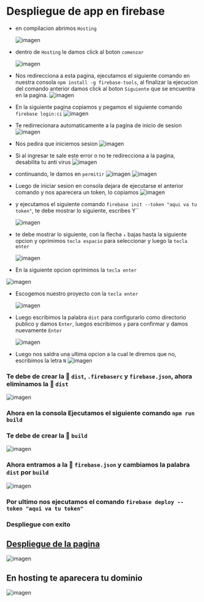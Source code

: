 # Despliegue de app en firebase
* en compilacion abrimos `Hosting`

  ![imagen](https://github.com/02Alexis/miniBackend-app-pizza/assets/99287560/948edc9f-163c-4504-bfb4-f14637c06322)
* dentro de `Hosting` le damos click al boton `comenzar`

  ![imagen](https://github.com/02Alexis/miniBackend-app-pizza/assets/99287560/5ce41201-27e3-41d2-b4dd-67139ae46289)

* Nos redirecciona a esta pagina, ejecutamos el siguiente comando en nuestra consola `npm install -g firebase-tools`, al finalizar la ejecucion del comando anterior damos click al boton `Siguiente` que se encuentra en la pagina.
  ![imagen](https://github.com/02Alexis/miniBackend-app-pizza/assets/99287560/ccd9a56e-ef53-429a-8d27-a11c65808bd3)

* En la siguiente pagina copiamos y pegamos el siguiente comando `firebase login:ci`
  ![imagen](https://github.com/02Alexis/miniBackend-app-pizza/assets/99287560/578b1368-ab93-46c8-938d-defcdf1f2035)
* Te redirrecionara automaticamente a la pagina de inicio de sesion
  ![imagen](https://github.com/02Alexis/miniBackend-app-pizza/assets/99287560/28a10c9d-ca37-4542-a930-af54dd20b238)

* Nos pedira que iniciemos sesion
  ![imagen](https://github.com/02Alexis/miniBackend-app-pizza/assets/99287560/36bbb8f0-1678-4935-9f4b-2669df28233c)

* Si al ingresar te sale este error o no te redirecciona a la pagina, desabilita tu anti virus
  ![imagen](https://github.com/02Alexis/miniBackend-app-pizza/assets/99287560/d8937390-9218-4341-9b76-45278285c97d)

* continuando, le damos en `permitir`
  ![imagen](https://github.com/02Alexis/miniBackend-app-pizza/assets/99287560/6e7f546c-515e-44de-86bd-5a78375a89d0)
  ![imagen](https://github.com/02Alexis/miniBackend-app-pizza/assets/99287560/65408c3b-e4c4-4f00-8b3d-6073acc8ea7f)

* Luego de iniciar sesion en consola dejara de ejecutarse el anterior comando y nos aparecera un token, lo copiamos
  ![imagen](https://github.com/02Alexis/miniBackend-app-pizza/assets/99287560/51dbd8c8-084f-45d1-9416-9f56ab25df34)

* y ejecutamos el siguiente comando `firebase init --token "aqui va tu token"`, te debe mostrar lo siguiente, escribes Y``
  
  ![imagen](https://github.com/02Alexis/miniBackend-app-pizza/assets/99287560/321bfc51-6b22-4abf-8342-4274c1896141)

* te debe mostrar lo siguiente, con la flecha `↓` bajas hasta la siguiente opcion y oprimimos `tecla espacio` para seleccionar y luego la `tecla enter`

  ![imagen](https://github.com/02Alexis/miniBackend-app-pizza/assets/99287560/cb99d7d4-1c03-4058-9bc9-a991b2316e9d)

* En la siguiente opcion oprimimos la `tecla enter`
  
![imagen](https://github.com/02Alexis/miniBackend-app-pizza/assets/99287560/35f39749-47e2-49fa-93ec-a6a488e53e87)

* Escogemos nuestro proyecto con la `tecla enter`

  ![imagen](https://github.com/02Alexis/miniBackend-app-pizza/assets/99287560/f3b5181c-5478-4faf-9e21-8ed9f0ff2e65)

* Luego escribimos la palabra `dist` para configurarlo como directorio publico y damos `Enter`, luegos escribimos `y` para confirmar y damos nuevamente `Enter`

  ![imagen](https://github.com/02Alexis/miniBackend-app-pizza/assets/99287560/46dde1b5-5d5a-4033-8bad-bc9bae3f9dde)

* Luego nos saldra una ultima opcion a la cual le diremos que no, escribimos la letra `N`
  ![imagen](https://github.com/02Alexis/miniBackend-app-pizza/assets/99287560/abe89733-7203-46ce-8bef-c0b4098e13dd)

### Te debe de crear la 📁 `dist`, `.firebaserc` y `firebase.json`, ahora eliminamos la 📁 `dist`
  ![imagen](https://github.com/02Alexis/miniBackend-app-pizza/assets/99287560/59c912c5-a734-41d7-a67c-68710127e682)

### Ahora en la consola Ejecutamos el siguiente comando `npm run build`
### Te debe de crear la 📁 `build`
  ![imagen](https://github.com/02Alexis/miniBackend-app-pizza/assets/99287560/c852b7e3-0528-4d65-aee5-80730cbac08d)

### Ahora entramos a la 📁 `firebase.json` y cambiamos la palabra `dist` por `build`
  ![imagen](https://github.com/02Alexis/miniBackend-app-pizza/assets/99287560/532ef654-bf7a-4e95-b99a-1af3530ce5db)

### Por ultimo nos ejecutamos el comando `firebase deploy --token "aqui va tu token"`
### Despliegue con exito
## [Despliegue de la pagina](https://redux-firebase-37565.web.app/)

  ![imagen](https://github.com/02Alexis/miniBackend-app-pizza/assets/99287560/d14ca6f5-8aae-4872-a332-14a753d870bb)

## En hosting te aparecera tu dominio
  ![imagen](https://github.com/02Alexis/miniBackend-app-pizza/assets/99287560/4041be10-7963-415a-9943-c46a41f3b51d)

